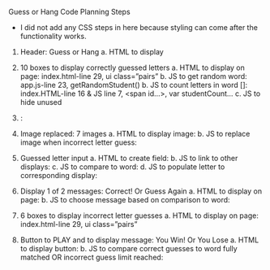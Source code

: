 Guess or Hang Code Planning Steps

* I did not add any CSS steps in here because styling can come after the functionality works. 

1. Header: Guess or Hang
    a. HTML to display
    
2. 10 boxes to display correctly guessed letters 
    a. HTML to display on page: index.html-line 29, ui class=”pairs”
    b. JS to get random word: app.js-line 23, getRandomStudent()
    b. JS to count letters in word []: index.HTML-line 16 & JS line 7, <span id…>, var studentCount…
    c. JS to hide unused <li>: 
  
3. Image replaced: 7 images
    a. HTML to display image:
    b. JS to replace image when incorrect letter guess: 
  
4. Guessed letter input
    a. HTML to create field: 
    b. JS to link to other displays: 
    c. JS to compare to word: 
    d. JS to populate letter to corresponding display: 
    
5. Display 1 of 2 messages: Correct! Or Guess Again
    a. HTML to display on page: 
    b. JS to choose message based on comparison to word: 

6. 6 boxes to display incorrect letter guesses
    a. HTML to display on page: index.html-line 29, ui class=”pairs”
    
7. Button to PLAY and to display message: You Win! Or You Lose
    a. HTML to display button: 
    b. JS to compare correct guesses to word fully matched OR incorrect guess limit reached: 
